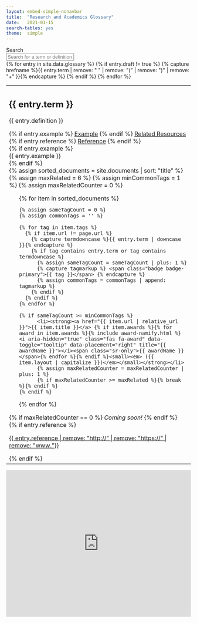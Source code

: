 ```yaml
---
layout: embed-simple-nonavbar
title:  "Research and Academics Glossary"
date:   2021-01-15
search-tables: yes
theme:  simple
---
```


<!--<span><small><i>Note: This glossary is being continually updated with new content! If you would like to request a definition, use the form at the bottom of the page!</i></small></span>-->
<div class="row">
                    <div class="col-lg-12 col-md-12 mx-auto mb-5 mt-3">
                        <div class="input-group md-form form-sm form-1 pl-0 mb-0">
                          <div class="input-group-prepend">
                            <span class="input-group-text" style="background-color: #005587;" id="basic-text1"><i class="fas fa-search text-white" aria-hidden="true"></i></span>
                            <label for="myInput" class="sr-only">Search</label>
                          </div>
                          <input class="form-control form-control-lg input-lg" id="myInput" type="text" aria-label="Search for a term or definition" placeholder="Search for a term or definition...">
                        </div>
                    </div>
</div>

<table class="table table-sm table-responsive-sm">
  <tbody id="myTable">
      {% for entry in site.data.glossary %}
      {% if entry.draft != true %}
      {% capture hrefname %}{{ entry.term | remove: " " | remove: "(" | remove: ")" | remove: "+" }}{% endcapture %}
      <tr>
        <td>
          <h2 class="card-title mt-3">{{ entry.term }}</h2>
          <p class="card-text">{{ entry.definition }}</p>
          <div class="containter" id="{{ hrefname }}">
          <div class="btn-group btn-group-sm mb-3 float-right" role="group" aria-label="Actions">
            {% if entry.example %}
                <a class="btn btn-primary" data-toggle="collapse" href="#{{ hrefname }}Example" role="button" aria-expanded="false" aria-controls="{{ hrefname }}Example">Example</a>
              {% endif %}
            <a class="btn btn-primary" data-toggle="collapse" href="#{{ hrefname }}Resources" role="button" aria-expanded="false" aria-controls="{{ hrefname }}Resources">Related Resources</a>
            {% if entry.reference %}
                <a class="btn btn-primary" data-toggle="collapse" href="#{{ hrefname }}Reference" role="button" aria-expanded="false" aria-controls="{{ hrefname }}Reference">Reference</a>
               {% endif %}
          </div>
          {% if entry.example %}
          <div class="collapse float-right" id="{{ hrefname }}Example" data-parent="#{{ hrefname }}" style="width: 100%;">
            <div class="card card-header mb-3">
              {{ entry.example }}
            </div>
          </div>
            {% endif %}
          <div class="collapse float-right" id="{{ hrefname }}Resources" data-parent="#{{ hrefname }}" style="width: 100%;">
            <div class="card card-header mb-3" style="width: 100%;">
<!--              Resources-->
              {% assign sorted_documents = site.documents | sort: "title" %}
<div class="relatedPosts">
{% assign maxRelated = 6 %}
{% assign minCommonTags =  1 %}
{% assign maxRelatedCounter = 0 %}
<ul>
{% for item in sorted_documents %}

    {% assign sameTagCount = 0 %}
    {% assign commonTags = '' %}

    {% for tag in item.tags %}
      {% if item.url != page.url %}
        {% capture termdowncase %}{{ entry.term | downcase }}{% endcapture %}
        {% if tag contains entry.term or tag contains termdowncase %}
          {% assign sameTagCount = sameTagCount | plus: 1 %}
          {% capture tagmarkup %} <span class="badge badge-primary">{{ tag }}</span> {% endcapture %}
          {% assign commonTags = commonTags | append: tagmarkup %}
        {% endif %}
      {% endif %}
    {% endfor %}

    {% if sameTagCount >= minCommonTags %}
          <li><strong><a href="{{ item.url | relative_url }}">{{ item.title }}</a> {% if item.awards %}{% for award in item.awards %}{% include award-namify.html %} <i aria-hidden="true" class="fas fa-award" data-toggle="tooltip" data-placement="right" title="{{ awardName }}"></i><span class="sr-only">{{ awardName }}</span>{% endfor %}{% endif %}<small><em> ({{ item.layout | capitalize }})</em></small></strong></li>
          {% assign maxRelatedCounter = maxRelatedCounter | plus: 1 %}
          {% if maxRelatedCounter >= maxRelated %}{% break %}{% endif %}
    {% endif %}
  {% endfor %}
  
</ul>
  {% if maxRelatedCounter == 0 %}
    <i>Coming soon!</i>
  {% endif %}
    </div>
            </div>
          </div>
{% if entry.reference %}
          <div class="collapse float-right" id="{{ hrefname }}Reference" data-parent="#{{ hrefname }}" style="width: 100%;">
            <div class="card card-header mb-3">
                  <p class="mt-0 mb-0"><a href="{{ entry.reference }}" target="_blank">{{ entry.reference | remove: "http://" | remove: "https://" | remove: "www."}}</a></p>
            </div>
          </div>
          {% endif %}
          </div>
        </td>
      </tr>
    {% endif %}
    {% endfor %}
</tbody>
</table>

<center>
<iframe src="https://docs.google.com/forms/d/e/1FAIpQLSdSe4ujpnDT3wpw4P1U5kk_iUukXdPgkRARR0n22BOxPI9cXg/viewform?embedded=true" width="100%" height="400" frameborder="0" marginheight="0" marginwidth="0">Loading…</iframe>
</center>